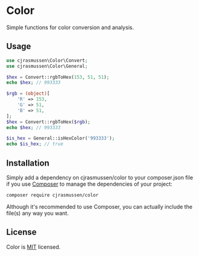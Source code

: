 # Color

Simple functions for color conversion and analysis.


## Usage

```php
use cjrasmussen\Color\Convert;
use cjrasmussen\Color\General;

$hex = Convert::rgbToHex(153, 51, 51);
echo $hex; // 993333

$rgb = (object)[
	'R' => 153,
	'G' => 51,
	'B' => 51,
];
$hex = Convert::rgbToHex($rgb);
echo $hex; // 993333

$is_hex = General::isHexColor('993333');
echo $is_hex; // true
```

## Installation

Simply add a dependency on cjrasmussen/color to your composer.json file if you use [Composer](https://getcomposer.org/) to manage the dependencies of your project:

```sh
composer require cjrasmussen/color
```

Although it's recommended to use Composer, you can actually include the file(s) any way you want.


## License

Color is [MIT](http://opensource.org/licenses/MIT) licensed.